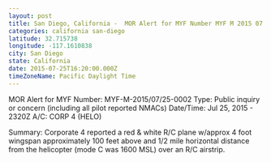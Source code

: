 ```yaml
---
layout: post
title: San Diego, California -  MOR Alert for MYF Number MYF M 2015 07 25 0002 Type Public inquiry
categories: california san-diego
latitude: 32.715738
longitude: -117.1610838
city: San Diego
state: California
date: 2015-07-25T16:20:00.000Z
timeZoneName: Pacific Daylight Time
---
```












MOR Alert for MYF
Number: MYF-M-2015/07/25-0002
Type: Public inquiry or concern (including all pilot reported NMACs)
Date/Time: Jul 25, 2015 - 2320Z
A/C: CORP 4 (HELO)

Summary: Corporate 4 reported a red & white R/C plane w/approx 4 foot wingspan approximately 100 feet above and 1/2 mile horizontal distance from the helicopter (mode C was 1600 MSL) over an R/C airstrip.
